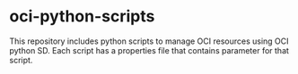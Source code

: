 # oci-python-scripts
This repository includes python scripts to manage OCI resources using OCI python SD.</n>
Each script has a properties file that contains parameter for that script.  
